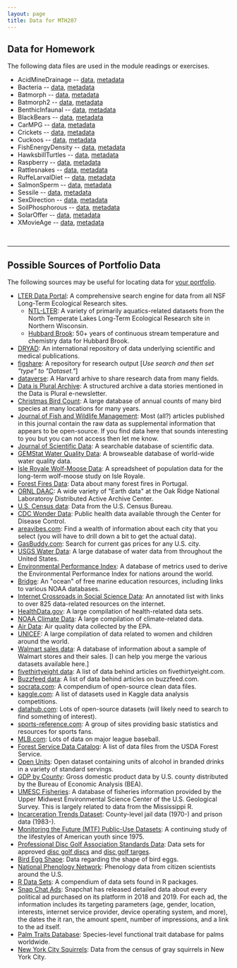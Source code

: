 ```yaml
---
layout: page
title: Data for MTH207
---
```


## Data for Homework

The following data files are used in the module readings or exercises.

* AcidMineDrainage -- [data](https://raw.githubusercontent.com/droglenc/NCData/master/AcidMineDrainage.csv), [metadata](https://raw.githubusercontent.com/droglenc/NCData/master/AcidMineDrainage_meta.txt)
* Bacteria -- [data](https://raw.githubusercontent.com/droglenc/NCData/master/Bacteria.csv), [metadata](https://raw.githubusercontent.com/droglenc/NCData/master/Bacteria_meta.txt)
* Batmorph -- [data](https://raw.githubusercontent.com/droglenc/NCData/master/Batmorph.csv), [metadata](https://raw.githubusercontent.com/droglenc/NCData/master/Batmorph_meta.txt)
* Batmorph2 -- [data](https://raw.githubusercontent.com/droglenc/NCData/master/Batmorph2.csv), [metadata](https://raw.githubusercontent.com/droglenc/NCData/master/Batmorph2_meta.txt)
* BenthicInfaunal -- [data](https://raw.githubusercontent.com/droglenc/NCData/master/BenthicInfaunal.csv), [metadata](https://raw.githubusercontent.com/droglenc/NCData/master/BenthicInfaunal_meta.txt)
* BlackBears -- [data](https://raw.githubusercontent.com/droglenc/NCData/master/BlackBears.csv), [metadata](https://raw.githubusercontent.com/droglenc/NCData/master/BlackBears_meta.txt)
* CarMPG -- [data](https://raw.githubusercontent.com/droglenc/NCData/master/CarMPG.csv), [metadata](https://raw.githubusercontent.com/droglenc/NCData/master/CarMPG_meta.txt)
* Crickets -- [data](https://raw.githubusercontent.com/droglenc/NCData/master/Crickets.csv), [metadata](https://raw.githubusercontent.com/droglenc/NCData/master/Crickets_meta.txt)
* Cuckoos -- [data](https://raw.githubusercontent.com/droglenc/NCData/master/Cuckoos.csv), [metadata](https://raw.githubusercontent.com/droglenc/NCData/master/Cuckoos_meta.txt)
* FishEnergyDensity -- [data](https://raw.githubusercontent.com/droglenc/NCData/master/FishEnergyDensity.csv), [metadata](https://raw.githubusercontent.com/droglenc/NCData/master/FishEnergyDensity_meta.txt)
* HawksbillTurtles -- [data](https://raw.githubusercontent.com/droglenc/NCData/master/HawksbillTurtles.csv), [metadata](https://raw.githubusercontent.com/droglenc/NCData/master/HawksbillTurtles_meta.txt)
* Raspberry -- [data](https://raw.githubusercontent.com/droglenc/NCData/master/Raspberry.csv), [metadata](https://raw.githubusercontent.com/droglenc/NCData/master/Raspberry_meta.txt)
* Rattlesnakes -- [data](https://raw.githubusercontent.com/droglenc/NCData/master/Rattlesnakes.csv), [metadata](https://raw.githubusercontent.com/droglenc/NCData/master/Rattlesnakes_meta.txt)
* RuffeLarvalDiet -- [data](https://raw.githubusercontent.com/droglenc/NCData/master/RuffeLarvalDiet.csv), [metadata](https://raw.githubusercontent.com/droglenc/NCData/master/RuffeLarvalDiet_meta.txt)
* SalmonSperm -- [data](https://raw.githubusercontent.com/droglenc/NCData/master/SalmonSperm.csv), [metadata](https://raw.githubusercontent.com/droglenc/NCData/master/SalmonSperm_meta.txt)
* Sessile -- [data](https://raw.githubusercontent.com/droglenc/NCData/master/Sessile.csv), [metadata](https://raw.githubusercontent.com/droglenc/NCData/master/Sessile_meta.txt)
* SexDirection -- [data](https://raw.githubusercontent.com/droglenc/NCData/master/SexDirection.csv), [metadata](https://raw.githubusercontent.com/droglenc/NCData/master/SexDirection_meta.txt)
* SoilPhosphorous -- [data](https://raw.githubusercontent.com/droglenc/NCData/master/SoilPhosphorous.csv), [metadata](https://raw.githubusercontent.com/droglenc/NCData/master/SoilPhosphorous_meta.txt)
* SolarOffer -- [data](https://raw.githubusercontent.com/droglenc/NCData/master/SolarOffer.csv), [metadata](https://raw.githubusercontent.com/droglenc/NCData/master/SolarOffer_meta.txt)
* XMovieAge -- [data](https://raw.githubusercontent.com/droglenc/NCData/master/XMovieAge.csv), [metadata](https://raw.githubusercontent.com/droglenc/NCData/master/XMovieAge_meta.txt)

<br>

----

## Possible Sources of Portfolio Data

The following sources may be useful for locating data for [your portfolio](Syllabus-Current#portfolio).

* [LTER Data Portal](https://portal.lternet.edu/nis/home.jsp#): A comprehensive search engine for data from all NSF Long-Term Ecological Research sites.
    * [NTL-LTER](https://lter.limnology.wisc.edu/data): A variety of primarily aquatics-related datasets from the North Temperate Lakes Long-Term Ecological Research site in Northern Wisconsin.
    * [Hubbard Brook](https://portal.lternet.edu/nis/mapbrowse?packageid=knb-lter-hbr.208.2): 50+ years of continuous stream temperature and chemistry data for Hubbard Brook.
* [DRYAD](http://www.datadryad.org/): An international repository of data underlying scientific and medical publications.
* [figshare](https://figshare.com/): A repository for research output [*Use search and then set "type" to "Dataset."*]
* [dataverse](https://dataverse.harvard.edu/): A Harvard arhive to share research data from many fields.
* [Data is Plural Archive](https://docs.google.com/spreadsheets/d/1wZhPLMCHKJvwOkP4juclhjFgqIY8fQFMemwKL2c64vk/edit#gid=0): A structured archive a data stories mentioned in the Data is Plural e-newsletter.
* [Christmas Bird Count](http://netapp.audubon.org/CBCObservation/): A large database of annual counts of many bird species at many locations for many years.
* [Journal of Fish and Wildlife Management](http://fwspubs.org/): Most (all?) articles published in this journal contain the raw data as supplemental information that appears to be open-source. If you find data here that sounds interesting to you but you can not access then let me know.
* [Journal of Scientific Data](https://www.nature.com/sdata/): A searchable database of scientific data.
* [GEMStat Water Quality Data](https://gemstat.org/data/): A browseable database of world-wide water quality data.
* [Isle Royale Wolf-Moose Data](https://isleroyalewolf.org/data/data/home.html): A spreadsheet of population data for the long-term wolf-moose study on Isle Royale.
* [Forest Fires Data](https://archive.ics.uci.edu/ml/datasets/Forest+Fires): Data about many forest fires in Portugal.
* [ORNL DAAC](https://daac.ornl.gov/): A wide variety of "Earth data" at the Oak Ridge National Laboratoroy Distributed Active Archive Center.
* [U.S. Census data](https://www.census.gov/): Data from the U.S. Census Bureau.
* [CDC Wonder Data](https://wonder.cdc.gov/): Public health data available through the Center for Disease Control.
* [areavibes.com](https://www.areavibes.com/): Find a wealth of information about each city that you select (you will have to drill down a bit to get the actual data).
* [GasBuddy.com](https://www.gasbuddy.com/): Search for current gas prices for any U.S. city.
* [USGS Water Data](https://waterdata.usgs.gov/nwis/rt): A large database of water data from throughout the United States.
* [Environmental Performance Index](https://epi.envirocenter.yale.edu/epi-downloads): A database of metrics used to derive the Environmental Performance Index for nations around the world. 
* [Bridge](http://www2.vims.edu/bridge/search/bridge1output_menu.cfm?q=data): An "ocean" of free marine education resources, including links to various NOAA databases.
* [Internet Crossroads in Social Science Data](https://www.disc.wisc.edu/newcrossroads/index.asp): An annotated list with links to over 825 data-related resources on the internet.
* [HealthData.gov](https://healthdata.gov/): A large compilation of health-related data sets.
* [NOAA Climate Data](https://www.ncdc.noaa.gov/data-access/quick-links): A large compilation of climate-related data.
* [Air Data](https://www.epa.gov/outdoor-air-quality-data): Air quality data collected by the EPA.
* [UNICEF](https://data.unicef.org/): A large compilation of data related to women and children around the world.
* [Walmart sales data](https://www.kaggle.com/c/walmart-recruiting-store-sales-forecasting/data): A database of information about a sample of Walmart stores and their sales. [I can help you merge the various datasets available here.]
* [fivethirtyeight data](https://data.fivethirtyeight.com/): A list of data behind articles on fivethirtyeight.com.
* [Buzzfeed data](https://github.com/BuzzFeedNews/everything): A list of data behind articles on buzzfeed.com.
* [socrata.com](https://opendata.socrata.com/): A compendium of open-source clean data files.
* [kaggle.com](https://www.kaggle.com/datasets): A list of datasets used in Kaggle data analysis competitions.
* [datahub.com](https://old.datahub.io/dataset): Lots of open-source datasets (will likely need to search to find something of interest).
* [sports-reference.com](https://www.sports-reference.com/): A group of sites providing basic statistics and resources for sports fans.
* [MLB.com](https://www.mlb.com/): Lots of data on major league baseball.
* [Forest Service Data Catalog](https://www.fs.usda.gov/rds/archive/Catalog): A list of data files from the USDA Forest Service.
* [Open Units](https://www.getthedata.com/open-units): Open dataset containing units of alcohol in branded drinks in a variety of standard servings.
* [GDP by County](https://www.bea.gov/news/2018/prototype-gross-domestic-product-county-2012-2015): Gross domestic product data by U.S. county distributed by the Bureau of Economic Analysis (BEA).
* [UMESC Fisheries](https://www.umesc.usgs.gov/data_library/fisheries/fish1_query.shtml): A database of fisheries information provided by the Upper Midwest Environmental Science Center of the U.S. Geological Survey. This is largely related to data from the Mississippi R.
* [Incarceration Trends Dataset](https://github.com/vera-institute/incarceration_trends): County-level jail data (1970-) and prison data (1983-).
* [Monitoring the Future (MTF) Public-Use Datasets](https://www.icpsr.umich.edu/icpsrweb/NAHDAP/series/35/variables): A continuing study of the lifestyles of American youth since 1975.
* [Professional Disc Golf Association Standards Data](https://www.pdga.com/pdga-documents/technical-standards): Data sets for approved [disc golf discs](https://www.pdga.com/files/pdga_approved_discs_021319a.xls) and [disc golf targes](https://www.pdga.com/files/pdga_approved_targets_100818.xls).
* [Bird Egg Shape](http://science.sciencemag.org/content/suppl/2017/06/21/356.6344.1249.DC1): Data regarding the shape of bird eggs.
* [National Phenology Network](https://www.usanpn.org/data/observational): Phenology data from citizen scientists around the U.S.
* [R Data Sets](https://vincentarelbundock.github.io/Rdatasets/datasets.html): A compendium of data sets found in R packages.
* [Snap Chat Ads](https://www.snap.com/en-US/political-ads/): Snapchat has released detailed data about every political ad purchased on its platform in 2018 and 2019. For each ad, the information includes its targeting parameters (age, gender, location, interests, internet service provider, device operating system, and more), the dates the it ran, the amount spent, number of impressions, and a link to the ad itself. 
* [Palm Traits Database](https://datadryad.org/stash/dataset/doi:10.5061/dryad.ts45225): Species-level functional trait database for palms worldwide.
* [New York City Squirrels](https://github.com/mine-cetinkaya-rundel/nycsquirrels18): Data from the census of gray squirrels in New York City.
